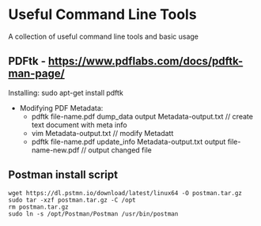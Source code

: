 # Useful Command Line Tools
A collection of useful command line tools and basic usage

## PDFtk - https://www.pdflabs.com/docs/pdftk-man-page/

Installing: sudo apt-get install pdftk 

* Modifying PDF Metadata:
  * pdftk file-name.pdf dump_data output Metadata-output.txt // create text document with meta info
  * vim Metadata-output.txt // modify Metadatt
  * pdftk file-name.pdf update_info Metadata-output.txt output file-name-new.pdf // output changed file

## Postman install script

```
wget https://dl.pstmn.io/download/latest/linux64 -O postman.tar.gz
sudo tar -xzf postman.tar.gz -C /opt
rm postman.tar.gz
sudo ln -s /opt/Postman/Postman /usr/bin/postman
```

